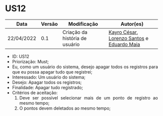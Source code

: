 # US12


|Data | Versão | Modificação | Autor(es)|
| -- | -- | -- | -- |
| 22/04/2022 | 0.1 | Criação da história de usuário | [Kayro César](https://github.com/kayrocesar), [Lorenzo Santos](https://github.com/kayrocesar) e [Eduardo Maia](https://github.com/eduardomr) |


<ul>
<li> ID: US12</li>
<li>Priorização: Must;</li>
<li align="justify">Eu, como um usuário do sistema, desejo apagar todos os registros para que eu possa apagar tudo que registrei;</li>
<li>Interessado: Um usuário do sistema;</li>
<li>Desejo: Apagar todos os registros;</li>
<li>Finalidade: Apagar tudo registrado;</li>
<li align="justify"> Critérios de aceitação:
    <ol>
    <li> Deve ser possível selecionar mais de um ponto de registro ao mesmo tempo;</li>
    <li> O pontos devem deletados ao mesmo tempo;</li>
    </ol>
</ul>